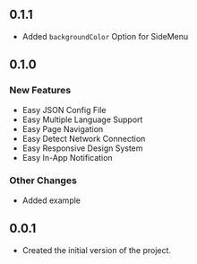 ## 0.1.1

- Added `backgroundColor` Option for SideMenu

## 0.1.0

### New Features
- Easy JSON Config File
- Easy Multiple Language Support
- Easy Page Navigation
- Easy Detect Network Connection
- Easy Responsive Design System
- Easy In-App Notification

### Other Changes
- Added example

## 0.0.1

- Created the initial version of the project.